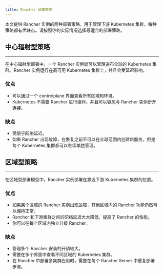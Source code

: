 ```yaml
---
title: Rancher 部署策略
---
```


本文提供 Rancher 实例的两种部署策略，用于管理下游 Kubernetes 集群。每种策略都有优缺点。请按照你的实际情况选择最适合的部署策略。

## 中心辐射型策略
---

在中心辐射型部署中，一个 Rancher 实例就可以管理遍布全球的 Kubernetes 集群。Rancher 实例运行在高可用 Kubernetes 集群上，并且会受延迟影响。

### 优点

* 可以通过一个 controlplane 界面查看所有区域和环境。
* Kubernetes 不需要 Rancher 进行操作，并且可以容忍与 Rancher 实例断开连接。

### 缺点

* 受限于网络延迟。
* 如果 Rancher 出现故障，在恢复之前不可以在全球范围内创建新服务。但是每个 Kubernetes 集群都可以继续单独管理。

## 区域型策略
---
在区域型部署模型中，Rancher 实例部署在靠近下游 Kubernetes 集群的位置。

### 优点

* 如果某个区域的 Rancher 实例出现故障，其他区域内的 Rancher 功能仍然可以保持正常。
* Rancher 和下游集群之间的网络延迟大大降低，提高了 Rancher 的性能。
* 你可以在每个区域内独立升级 Rancher。

### 缺点

* 管理多个 Rancher 安装的开销较大。
* 需要在多个界面中查看不同区域的 Kubernetes 集群。
* 在 Rancher 中部署多集群应用时，需要在每个 Rancher Server 中重复部署步骤。
